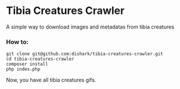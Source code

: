 Tibia Creatures Crawler
=======================

A simple way to download images and metadatas from tibia creatures

### How to:
    git clone git@github.com:dishark/tibia-creatures-crawler.git
    cd tibia-creatures-crawler
    composer install
    php index.php
    
Now, you have all tibia creatures gifs.
